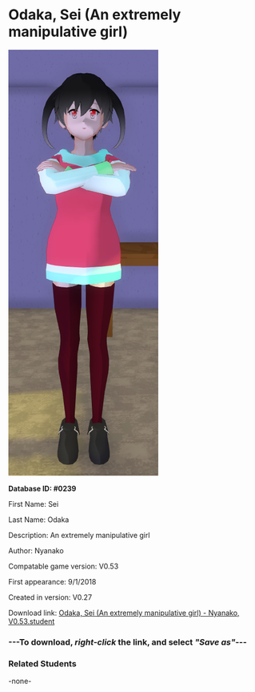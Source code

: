 # Odaka, Sei (An extremely manipulative girl)

<img src="../../Files/Images/Odaka, Sei (An extremely manipulative girl).png" title="Odaka, Sei (An extremely manipulative girl) - Nyanako, V0.53">

**Database ID: #0239**

First Name: Sei

Last Name: Odaka

Description: An extremely manipulative girl

Author: Nyanako

Compatable game version: V0.53

First appearance: 9/1/2018

Created in version: V0.27

Download link: <a href="https://raw.githubusercontent.com/Arbiter1223/Daigaku-Gurashi-Custom-Students/master/Files/Student%20Files/Odaka%2C%20Sei%20(An%20extremely%20manipulative%20girl)%20-%20Nyanako%2C%20V0.53.student">Odaka, Sei (An extremely manipulative girl) - Nyanako, V0.53.student</a>

### ---**To download, _right-click_ the link, and select _"Save as"_**---

### Related Students

-none-
